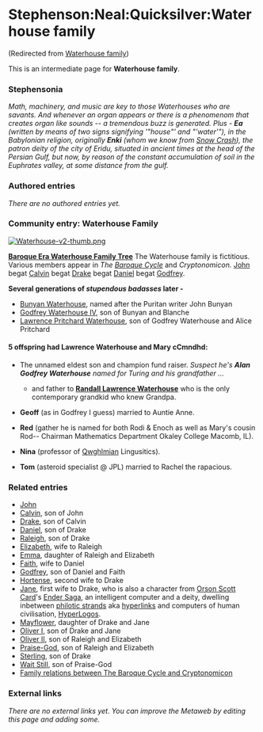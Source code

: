 
# Stephenson:Neal:Quicksilver:Waterhouse family

(Redirected from [Waterhouse family](/waterhouse-family))

This is an intermediate page for 
**Waterhouse family**.

### Stephensonia


*Math, machinery, and music are key to those Waterhouses who are savants. And whenever an organ appears or there is a phenomenom that creates organ like sounds -- a tremendous buzz is generated. Plus - **Ea** (written by means of two signs signifying '"house"' and "'water'"), in the Babylonian religion, originally **Enki** (whom we know from [Snow Crash](/stephenson-neal-snow-crash)), the patron deity of the city of Eridu, situated in ancient times at the head of the Persian Gulf, but now, by reason of the constant accumulation of soil in the Euphrates valley, at some distance from the gulf.* 

### Authored entries


*There are no authored entries yet.*

### Community entry: Waterhouse Family


[![Waterhouse-v2-thumb.png](/web/20060725223923im_/http://www.metaweb.com/wiki/upload/5/57/Waterhouse-v2-thumb.png)](waterhouse-v2-thumb-png)  

**[Baroque Era Waterhouse Family Tree](/stephenson-neal-quicksilver-waterhouse-family-tree)**
The Waterhouse family is fictitious. Various members appear in *The [Baroque Cycle](/baroque-cycle)* and *Cryptonomicon.* [John](/stephenson-neal-quicksilver-john-waterhouse) begat [Calvin](/stephenson-neal-quicksilver-calvin-waterhouse) begat [Drake](/stephenson-neal-quicksilver-drake-waterhouse) begat [Daniel](/stephenson-neal-quicksilver-daniel-waterhouse) begat [Godfrey](/stephenson-neal-quicksilver-godfrey-william-waterhouse).

**Several generations of *stupendous badasses* later -**  

* [Bunyan Waterhouse](/stephenson-neal-cryptonomicon-bunyan-waterhouse), named after the Puritan writer John Bunyan
* [Godfrey Waterhouse IV](/stephenson-neal-cryptonomicon-godfrey-waterhouse-iv), son of Bunyan and Blanche
* [Lawrence Pritchard Waterhouse](/stephenson-neal-cryptonomicon-lawrence-waterhouse), son of Godfrey Waterhouse and Alice Pritchard


#### 5 offspring had Lawrence Waterhouse and Mary cCmndhd:


* The unnamed eldest son and champion fund raiser. *Suspect he's **Alan Godfrey Waterhouse** named for Turing and his grandfather ...*   

	+ and father to **[Randall Lawrence Waterhouse](/stephenson-neal-cryptonomicon-randy-waterhouse)** who is the only contemporary grandkid who knew Grandpa.
* **Geoff** (as in Godfrey I guess) married to Auntie Anne.
* **Red** (gather he is named for both Rodi & Enoch as well as Mary's cousin Rod-- Chairman Mathematics Department Okaley College Macomb, IL).
* **Nina** (professor of [Qwghlmian](/qwghlm) Lingusitics).
* **Tom** (asteroid specialist @ JPL) married to Rachel the rapacious.


### Related entries


* [John](/stephenson-neal-quicksilver-john-waterhouse)
* [Calvin](/stephenson-neal-quicksilver-calvin-waterhouse), son of John
* [Drake](/stephenson-neal-quicksilver-drake-waterhouse), son of Calvin
* [Daniel](/stephenson-neal-quicksilver-daniel-waterhouse), son of Drake
* [Raleigh](/stephenson-neal-quicksilver-raleigh-waterhouse), son of Drake
* [Elizabeth](/stephenson-neal-quicksilver-elizabeth-flint-waterhouse), wife to Raleigh
* [Emma](/stephenson-neal-quicksilver-emma-waterhouse), daughter of Raleigh and Elizabeth
* [Faith](/stephenson-neal-quicksilver-faith-page-waterhouse), wife to Daniel
* [Godfrey](/stephenson-neal-quicksilver-godfrey-william-waterhouse), son of Daniel and Faith
* [Hortense](/stephenson-neal-quicksilver-hortense-bowden-waterhouse), second wife to Drake
* [Jane](/stephenson-neal-quicksilver-jane-wheelwright-waterhouse), first wife to Drake, who is also a character from  [Orson Scott Card](/orson-scott-card)'s [Ender Saga](/ender-saga), an intelligent computer and a deity, dwelling inbetween [philotic strands](/philotic-strands) aka [hyperlinks](/hyperlinks) and computers of human civilisation, [HyperLogos](/hyperlogos).
* [Mayflower](/stephenson-neal-quicksilver-mayflower-waterhouse-ham), daughter of Drake and Jane
* [Oliver I](/stephenson-neal-quicksilver-oliver-waterhouse-i), son of Drake and Jane
* [Oliver II](/stephenson-neal-quicksilver-oliver-waterhouse-ii), son of Raleigh and Elizabeth
* [Praise-God](/stephenson-neal-quicksilver-praise-god-waterhouse), son of Raleigh and Elizabeth
* [Sterling](/stephenson-neal-quicksilver-sterling-waterhouse), son of Drake
* [Wait Still](/stephenson-neal-quicksilver-wait-still-waterhouse), son of Praise-God
* [Family relations between The Baroque Cycle and Cryptonomicon](/stephenson-neal-cryptonomicon-family-relationships)


### External links


*There are no external links yet. You can improve the Metaweb by editing this page and adding some.*
